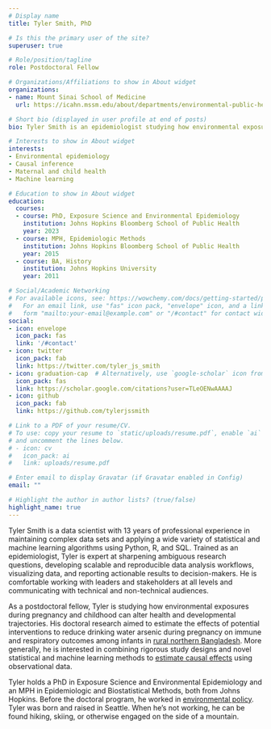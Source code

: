 ```yaml
---
# Display name
title: Tyler Smith, PhD

# Is this the primary user of the site?
superuser: true

# Role/position/tagline
role: Postdoctoral Fellow

# Organizations/Affiliations to show in About widget
organizations:
- name: Mount Sinai School of Medicine
  url: https://icahn.mssm.edu/about/departments/environmental-public-health

# Short bio (displayed in user profile at end of posts)
bio: Tyler Smith is an epidemiologist studying how environmental exposures during pregnancy and childhood can alter health and developmental trajectories.

# Interests to show in About widget
interests:
- Environmental epidemiology
- Causal inference
- Maternal and child health
- Machine learning

# Education to show in About widget
education:
  courses:
  - course: PhD, Exposure Science and Environmental Epidemiology
    institution: Johns Hopkins Bloomberg School of Public Health
    year: 2023
  - course: MPH, Epidemiologic Methods
    institution: Johns Hopkins Bloomberg School of Public Health
    year: 2015
  - course: BA, History
    institution: Johns Hopkins University
    year: 2011

# Social/Academic Networking
# For available icons, see: https://wowchemy.com/docs/getting-started/page-builder/#icons
#   For an email link, use "fas" icon pack, "envelope" icon, and a link in the
#   form "mailto:your-email@example.com" or "/#contact" for contact widget.
social:
- icon: envelope
  icon_pack: fas
  link: '/#contact'
- icon: twitter
  icon_pack: fab
  link: https://twitter.com/tyler_js_smith
- icon: graduation-cap  # Alternatively, use `google-scholar` icon from `ai` icon pack
  icon_pack: fas
  link: https://scholar.google.com/citations?user=TLeOENwAAAAJ
- icon: github
  icon_pack: fab
  link: https://github.com/tylerjssmith

# Link to a PDF of your resume/CV.
# To use: copy your resume to `static/uploads/resume.pdf`, enable `ai` icons in `params.toml`, 
# and uncomment the lines below.
# - icon: cv
#   icon_pack: ai
#   link: uploads/resume.pdf

# Enter email to display Gravatar (if Gravatar enabled in Config)
email: ""

# Highlight the author in author lists? (true/false)
highlight_name: true
---
```


Tyler Smith is a data scientist with 13 years of professional experience in maintaining complex data sets and applying a wide variety of statistical and machine learning algorithms using Python, R, and SQL. Trained as an epidemiologist, Tyler is expert at sharpening ambiguous research questions, developing scalable and reproducible data analysis workflows, visualizing data, and reporting actionable results to decision-makers. He is comfortable working with leaders and stakeholders at all levels and communicating with technical and non-technical audiences.

As a postdoctoral fellow, Tyler is studying how environmental exposures during pregnancy and childhood can alter health and developmental trajectories. His doctoral research aimed to estimate the effects of potential interventions to reduce drinking water arsenic during pregnancy on immune and respiratory outcomes among infants in [rural northern Bangladesh](https://doi.org/10.1111/ppe.12949). More generally, he is interested in combining rigorous study designs and novel statistical and machine learning methods to [estimate causal effects](uploads/Smith_et_al_2022_EstimatingCausalEffects.pdf) using observational data. 

Tyler holds a PhD in Exposure Science and Environmental Epidemiology and an MPH in Epidemiologic and Biostatistical Methods, both from Johns Hopkins. Before the doctoral program, he worked in [environmental policy](https://doi.org/10.1371/journal.pone.0118138). Tyler was born and raised in Seattle. When he’s not working, he can be found hiking, skiing, or otherwise engaged on the side of a mountain.
